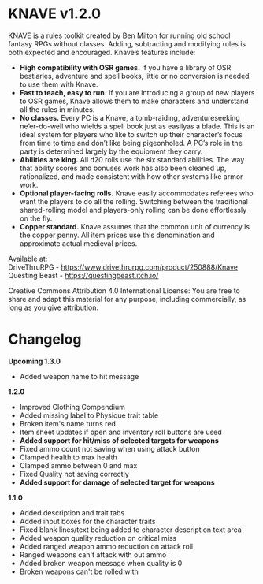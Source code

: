 # KNAVE v1.2.0
KNAVE is a rules toolkit created by Ben Milton for running old school fantasy RPGs without classes. Adding, subtracting and modifying rules is both expected and encouraged. Knave’s features include:

- **High compatibility with OSR games.** If you have a library of OSR bestiaries, adventure and spell books, little or no conversion is needed to use them with Knave.
- **Fast to teach, easy to run.** If you are introducing a group of new players to OSR games, Knave allows them to make characters and understand all the rules in minutes.
- **No classes.** Every PC is a Knave, a tomb-raiding, adventureseeking ne’er-do-well who wields a spell book just as easilyas a blade. This is an ideal system for players who like to switch up their character’s focus from time to time and don’t like being pigeonholed. A PC’s role in the party is determined largely by the equipment they carry.
- **Abilities are king.** All d20 rolls use the six standard abilities. The way that ability scores and bonuses work has also been cleaned up, rationalized, and made consistent with how other systems like armor work.
- **Optional player-facing rolls.** Knave easily accommodates referees who want the players to do all the rolling. Switching between the traditional shared-rolling model and players-only rolling can be done effortlessly on the fly.
- **Copper standard.** Knave assumes that the common unit of currency is the copper penny. All item prices use this denomination and approximate actual medieval prices.

Available at:  
DriveThruRPG - <https://www.drivethrurpg.com/product/250888/Knave>  
Questing Beast - <https://questingbeast.itch.io/>  

Creative Commons Attribution 4.0 International License: You
are free to share and adapt this material for any purpose,
including commercially, as long as you give attribution.

# Changelog
**Upcoming 1.3.0**
- Added weapon name to hit message

**1.2.0**
- Improved Clothing Compendium
- Added missing label to Physique trait table
- Broken item's name turns red
- Item sheet updates if open and inventory roll buttons are used
- **Added support for hit/miss of selected targets for weapons**
- Fixed ammo count not saving when using attack button
- Clamped health to max health
- Clamped ammo between 0 and max
- Fixed Quality not saving correctly
- **Added support for damage of selected target for weapons**

**1.1.0**
- Added description and trait tabs
- Added input boxes for the character traits
- Fixed blank lines/text being added to character description text area
- Added weapon quality reduction on critical miss
- Added ranged weapon ammo reduction on attack roll
- Ranged weapons can't attack with out ammo
- Added broken weapon message when quality is  0
- Broken weapons can't be rolled with